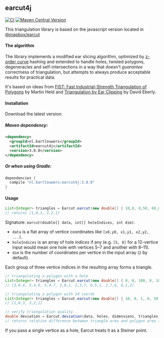 ## earcut4j

[![CI](https://github.com/louwers/earcut4j/actions/workflows/ci.yml/badge.svg)](https://github.com/louwers/earcut4j/actions/workflows/ci.yml) [![Maven Central Version](https://img.shields.io/maven-central/v/nl.bartlouwers/earcut4j)](https://central.sonatype.com/artifact/nl.bartlouwers/earcut4j)

This triangulation library is based on the javascript version located in [@mapbox/earcut](https://github.com/mapbox/earcut)

#### The algorithm

The library implements a modified ear slicing algorithm,
optimized by [z-order curve](http://en.wikipedia.org/wiki/Z-order_curve) hashing
and extended to handle holes, twisted polygons, degeneracies and self-intersections
in a way that doesn't _guarantee_ correctness of triangulation,
but attempts to always produce acceptable results for practical data.

It's based on ideas from
[FIST: Fast Industrial-Strength Triangulation of Polygons](http://www.cosy.sbg.ac.at/~held/projects/triang/triang.html) by Martin Held
and [Triangulation by Ear Clipping](http://www.geometrictools.com/Documentation/TriangulationByEarClipping.pdf) by David Eberly.

#### Installation

Download the latest version:

##### Maven dependency:

```XML
<dependency>
  <groupId>nl.bartlouwers</groupId>
  <artifactId>earcut4j</artifactId>
  <version>3.0.0</version>
</dependency>
```
       
##### Or when using Gradle:

```groovy
dependencies {
  compile "nl.bartlouwers:earcut4j:3.0.0"
}
```

#### Usage

```java
List<Integer> triangles = Earcut.earcut(new double[] { 10,0, 0,50, 60,60, 70,10 }, null, 2);
// returns [1,0,3, 3,2,1]
```

Signature: `earcut(double[] data, int[] holeIndices, int dim)`.

* `data` is a flat array of vertice coordinates like `[x0,y0, x1,y1, x2,y2, ...]`.
* `holeIndices` is an array of hole _indices_ if any
  (e.g. `[5, 8]` for a 12-vertice input would mean one hole with vertices 5&ndash;7 and another with 8&ndash;11).
* `dim` is the number of coordinates per vertice in the input array (`2` by default).

Each group of three vertice indices in the resulting array forms a triangle.

```java
// triangulating a polygon with a hole
List<Integer> triangles = Earcut.earcut(new double[] { 0, 0, 100, 0, 100, 100, 0, 100, 20, 20, 80, 20, 80, 80, 20, 80 }, new int[] { 4 }, 2);
// [3,0,4, 5,4,0, 3,4,7, 5,0,1, 2,3,7, 6,5,1, 2,7,6, 6,1,2]

// triangulating a polygon with 3d coords
List<Integer> triangles = Earcut.earcut(new double[] { 10, 0, 1, 0, 50, 2, 60, 60, 3, 70, 10, 4 }, null, 3);
// [1,0,3, 3,2,1]

// verify triangulation quality
double deviation = Earcut.deviation(data, holes, dimensions, triangles);
// returns relative difference between triangle area and polygon area (0 = perfect)
```

If you pass a single vertice as a hole, Earcut treats it as a Steiner point.



